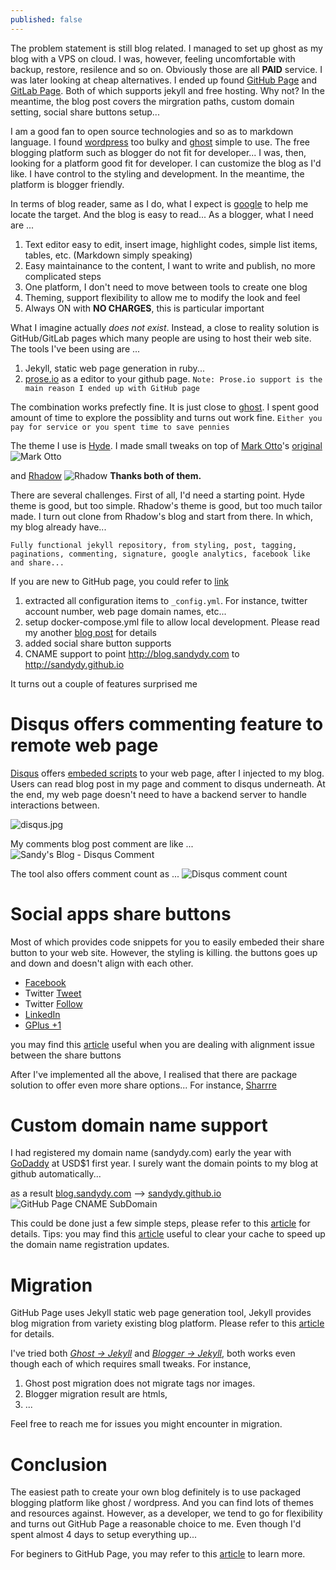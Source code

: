 ```yaml
---
published: false
---
```

The problem statement is still blog related. I managed to set up ghost as my blog with a VPS on cloud. I was, however, feeling uncomfortable with backup, restore, resilence and so on. Obviously those are all **PAID** service. I was later looking at cheap alternatives. I ended up found [GitHub Page](https://pages.github.com/) and [GitLab Page](https://gitlab.com/groups/pages). Both of which supports jekyll and free hosting. Why not? In the meantime, the blog post covers the mirgration paths, custom domain setting, social share buttons setup...

I am a good fan to open source technologies and so as to markdown language. I found [wordpress](https://wordpress.org/) too bulky and [ghost](https://ghost.org/) simple to use. The free blogging platform such as blogger do not fit for developer... I was, then, looking for a platform good fit for developer. I can customize the blog as I'd like. I have control to the styling and development. In the meantime, the platform is blogger friendly. 

In terms of blog reader, same as I do, what I expect is [google](http://www.google.com) to help me locate the target. And the blog is easy to read... As a blogger, what I need are ...

1. Text editor easy to edit, insert image, highlight codes, simple list items, tables, etc. (Markdown simply speaking)
2. Easy maintainance to the content, I want to write and publish, no more complicated steps
3. One platform, I don't need to move between tools to create one blog
4. Theming, support flexibility to allow me to modify the look and feel
5. Always ON with **NO CHARGES**, this is particular important

What I imagine actually *does not exist*. Instead, a close to reality solution is GitHub/GitLab pages which many people are using to host their web site. The tools I've been using are ...

1. Jekyll, static web page generation in ruby...
2. [prose.io](http://prose.io/) as a editor to your github page. `Note: Prose.io support is the main reason I ended up with GitHub page`

The combination works prefectly fine. It is just close to [ghost](http://ghost.org). I spent good amount of time to explore the possiblity and turns out work fine. `Either you pay for service or you spent time to save pennies` 

The theme I use is [Hyde](https://github.com/sandydy/hyde-on-docker). I made small tweaks on top of [Mark Otto](https://github.com/mdo)'s [original](https://github.com/poole/hyde) 
![Mark Otto]({{site.baseurl}}/public/images/2016/06/13/BlogCreation/poolehyde.jpg)

and [Rhadow](https://rhadow.github.io)
![Rhadow]({{site.baseurl}}/public/images/2016/06/13/BlogCreation/rhadowblog.jpg)
**Thanks both of them.**

There are several challenges. First of all, I'd need a starting point. Hyde theme is good, but too simple. Rhadow's theme is good, but too much tailor made. I turn out clone from Rhadow's blog and start from there. In which, my blog already have...

`Fully functional jekyll repository, from styling, post, tagging, paginations, commenting, signature, google analytics, facebook like and share...`

If you are new to GitHub page, you could refer to [link](https://help.github.com/articles/setting-up-your-github-pages-site-locally-with-jekyll/)

1. extracted all configuration items to `_config.yml`. For instance, twitter account number, web page domain names, etc...
2. setup docker-compose.yml file to allow local development. Please read my another [blog post](/2016/06/08/new-experience-docker-on-windows/) for details
3. added social share button supports
4. CNAME support to point http://blog.sandydy.com to http://sandydy.github.io

It turns out a couple of features surprised me 
# Disqus offers commenting feature to remote web page
[Disqus](https://disqus.com/) offers [embeded scripts](https://disqus.com/features/) to your web page, after I injected to my blog. Users can read blog post in my page and comment to disqus underneath. At the end, my web page doesn't need to have a backend server to handle interactions between.

![disqus.jpg]({{site.baseurl}}/public/images/2016/06/13/BlogCreation/disqus.jpg)

My comments blog post comment are like ...
![Sandy's Blog - Disqus Comment]({{site.baseurl}}/public/images/2016/06/13/BlogCreation/disquscomment.jpg)

The tool also offers comment count as ...
![Disqus comment count]({{site.baseurl}}/public/images/2016/06/13/BlogCreation/disquscommentcount.jpg)

# Social apps share buttons
Most of which provides code snippets for you to easily embeded their share button to your web site. However, the styling is killing. the buttons goes up and down and doesn't align with each other.

- [Facebook](https://developers.facebook.com/docs/plugins/share-button)
- Twitter [Tweet](https://dev.twitter.com/web/tweet-button)
- Twitter [Follow](https://dev.twitter.com/web/follow-button)
- [LinkedIn](https://developer.linkedin.com/plugins/share)
- [GPlus +1](https://developers.google.com/+/web/+1button/)

you may find this [article](http://stackoverflow.com/questions/4770372/misalignment-of-facebook-twitter-buttons) useful when you are dealing with alignment issue between the share buttons

After I've implemented all the above, I realised that there are package solution to offer even more share options...
For instance, [Sharrre](http://sharrre.com/#demos)

# Custom domain name support
I had registered my domain name (sandydy.com) early the year with [GoDaddy](http://godaddy.com) at USD$1 first year. I surely want the domain points to my blog at github automatically...

as a result
[blog.sandydy.com](http://blog.sandydy.com) --> [sandydy.github.io](http://sandydy.github.io)
![GitHub Page CNAME SubDomain]({{site.baseurl}}/public/images/2016/06/13/BlogCreation/blogsandydycom.jpg)

This could be done just a few simple steps, please refer to this [article](https://help.github.com/articles/using-a-custom-domain-with-github-pages/) for details. Tips: you may find this [article](https://blog.longwin.com.tw/2010/12/windows-clear-dns-cache-2010/) useful to clear your cache to speed up the domain name registration updates.

# Migration
GitHub Page uses Jekyll static web page generation tool, Jekyll provides blog migration from variety existing blog platform. Please refer to this [article](https://jekyllrb.com/docs/migrations/) for details.

I've tried both [*Ghost -> Jekyll*](http://import.jekyllrb.com/docs/ghost/) and [*Blogger -> Jekyll*](http://import.jekyllrb.com/docs/blogger/), both works even though each of which requires small tweaks. For instance, 

1. Ghost post migration does not migrate tags nor images. 
2. Blogger migration result are htmls, 
3. ... 

Feel free to reach me for issues you might encounter in migration.

# Conclusion
The easiest path to create your own blog definitely is to use packaged blogging platform like ghost / wordpress. And you can find lots of themes and resources against. However, as a developer, we tend to go for flexibility and turns out GitHub Page a reasonable choice to me. Even though I'd spent almost 4 days to setup everything up...

For beginers to GitHub Page, you may refer to this [article](https://help.github.com/articles/setting-up-your-github-pages-site-locally-with-jekyll/) to learn more.